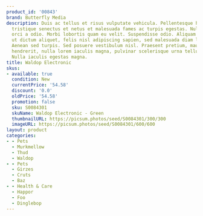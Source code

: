 ```yaml
---
product_id: '00843'
brand: Butterfly Media
description: Duis ac tellus et risus vulputate vehicula. Pellentesque habitant morbi
  tristique senectus et netus et malesuada fames ac turpis egestas. Nulla gravida
  orci a odio. Morbi lobortis quam eu velit. Suspendisse odio. Aliquam faucibus, elit
  ut dictum aliquet, felis nisl adipiscing sapien, sed malesuada diam lacus eget erat.
  Aenean sed turpis. Sed posuere vestibulum nisl. Praesent pretium, mauris sed fermentum
  hendrerit, nulla lorem iaculis magna, pulvinar scelerisque urna tellus a justo.
  Nulla iaculis egestas magna.
title: Waldop Electronic
skus:
- available: true
  condition: New
  currentPrice: '54.58'
  discount: '0.0'
  oldPrice: '54.58'
  promotion: false
  sku: S0084301
  skuName: Waldop Electronic - Green
  thumbnailURL: https://picsum.photos/seed/S0084301/300/300
  imageURL: https://picsum.photos/seed/S0084301/600/600
layout: product
categories:
- - Pets
  - Murkmellow
  - Thud
  - Waldop
- - Pets
  - Girzes
  - Cruts
  - Baz
- - Health & Care
  - Happor
  - Foo
  - Dinglebop
---
```

